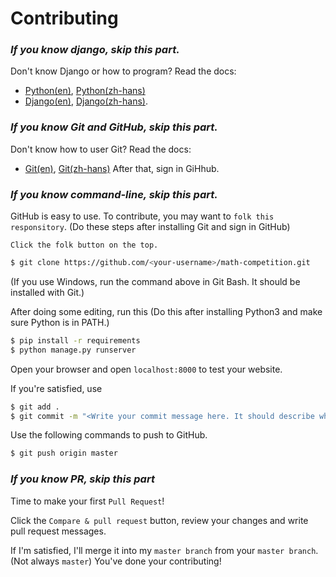 # Contributing
### _If you know django, skip this part._
Don't know Django or how to program? Read the docs:
 - [Python(en)](https://docs.python.org/3/tutorial/index.html), [Python(zh-hans)](https://docs.python.org/zh-cn/3/tutorial/index.html)
  - [Django(en)](https://docs.djangoproject.com/en/2.2/intro/), [Django(zh-hans)](https://docs.djangoproject.com/zh-hans/2.2/intro/).


### _If you know Git and GitHub, skip this part._
Don't know how to user Git? Read the docs:
  - [Git(en)](https://git-scm.com/book/en/v2), [Git(zh-hans)](https://git-scm.com/book/zh/v2)
After that, sign in GiHhub.


### _If you know command-line, skip this part._
GitHub is easy to use. To contribute, you may want to `folk this responsitory`. (Do these steps after installing Git and sign in GitHub)
```
Click the folk button on the top.
```
```bash
$ git clone https://github.com/<your-username>/math-competition.git
```
(If you use Windows, run the command above in Git Bash. It should be installed with Git.)

After doing some editing, run this (Do this after installing Python3 and make sure Python is in PATH.)
```bash
$ pip install -r requirements
$ python manage.py runserver
```
Open your browser and open `localhost:8000` to test your website.

If you're satisfied, use
```bash
$ git add .
$ git commit -m "<Write your commit message here. It should describe what is this commit doing.>"
```
Use the following commands to push to GitHub.
```bash
$ git push origin master
```


### _If you know PR, skip this part_
Time to make your first `Pull Request`!

Click the `Compare & pull request` button, review your changes and write pull request messages.

If I'm satisfied, I'll merge it into my `master branch` from your `master branch`.(Not always `master`) You've done your contributing!

